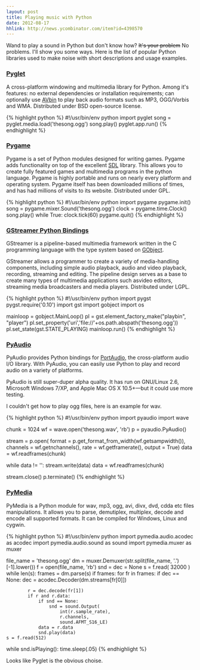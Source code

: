 ```yaml
---
layout: post
title: Playing music with Python
date: 2012-08-17
hhlink: http://news.ycombinator.com/item?id=4398570
---
```


Wand to play a sound in Python but don't know how? <strike>It's your problem</strike> No problems. I'll show you some ways. Here is the list of popular Python libraries used to make noise with short descriptions and usage examples.

### [Pyglet](http://www.pyglet.org/)

A cross-platform windowing and multimedia library for Python. Among it's features: no external dependencies or installation requirements; can optionally use [AVbin](http://code.google.com/p/avbin/) to play back audio formats such as MP3, OGG/Vorbis and WMA. Distributed under BSD open-source license.

{% highlight python %}
#!/usr/bin/env python
import pyglet
song = pyglet.media.load('thesong.ogg')
song.play()
pyglet.app.run()
{% endhighlight %}

### [Pygame](http://www.pygame.org)

Pygame is a set of Python modules designed for writing games. Pygame adds functionality on top of the excellent [SDL](http://www.libsdl.org/) library. This allows you to create fully featured games and multimedia programs in the python language. Pygame is highly portable and runs on nearly every platform and operating system. Pygame itself has been downloaded millions of times, and has had millions of visits to its website. Distributed under GPL.

{% highlight python %}
#!/usr/bin/env python
import pygame
pygame.init()
song = pygame.mixer.Sound('thesong.ogg')
clock = pygame.time.Clock()
song.play()
while True:
    clock.tick(60)
pygame.quit()
{% endhighlight %}

### [GStreamer Python Bindings](http://pygstdocs.berlios.de/)

GStreamer is a pipeline-based multimedia framework written in the C programming language with the type system based on [GObject](http://en.wikipedia.org/wiki/GObject).

GStreamer allows a programmer to create a variety of media-handling components, including simple audio playback, audio and video playback, recording, streaming and editing. The pipeline design serves as a base to create many types of multimedia applications such asvideo editors, streaming media broadcasters and media players. Distributed under LGPL.

{% highlight python %}
#!/usr/bin/env python
import pygst
pygst.require('0.10')
import gst
import gobject
import os

mainloop = gobject.MainLoop()
pl = gst.element_factory_make("playbin", "player")
pl.set_property('uri','file://'+os.path.abspath('thesong.ogg'))
pl.set_state(gst.STATE_PLAYING)
mainloop.run()
{% endhighlight %}

### [PyAudio](http://people.csail.mit.edu/hubert/pyaudio/)

PyAudio provides Python bindings for [PortAudio](http://www.portaudio.com/), the cross-platform audio I/O library. With PyAudio, you can easily use Python to play and record audio on a variety of platforms.

PyAudio is still super-duper alpha quality. It has run on GNU/Linux 2.6, Microsoft Windows 7/XP, and Apple Mac OS X 10.5+—but it could use more testing.

I couldn't get how to play ogg files, here is an example for wav.

{% highlight python %}
#!/usr/bin/env python
import pyaudio
import wave

chunk = 1024
wf = wave.open('thesong.wav', 'rb')
p = pyaudio.PyAudio()

stream = p.open(
    format = p.get_format_from_width(wf.getsampwidth()),
    channels = wf.getnchannels(),
    rate = wf.getframerate(),
    output = True)
data = wf.readframes(chunk)

while data != '':
    stream.write(data)
    data = wf.readframes(chunk)

stream.close()
p.terminate()
{% endhighlight %}

### [PyMedia](http://pymedia.org/tut/)

PyMedia is a Python module for wav, mp3, ogg, avi, divx, dvd, cdda etc files manipulations. It allows you to parse, demutiplex, multiplex, decode and encode all supported formats. It can be compiled for Windows, Linux and cygwin.

{% highlight python %}
#!/usr/bin/env python
import pymedia.audio.acodec as acodec
import pymedia.audio.sound as sound
import pymedia.muxer as muxer

file_name = 'thesong.ogg'
dm = muxer.Demuxer(str.split(file_name, '.')[-1].lower())
f = open(file_name, 'rb')
snd = dec = None
s = f.read( 32000 )
while len(s):
    frames = dm.parse(s)
    if frames:
        for fr in frames:
            if dec == None:
                dec = acodec.Decoder(dm.streams[fr[0]])

            r = dec.decode(fr[1])
            if r and r.data:
                if snd == None:
                    snd = sound.Output(
                        int(r.sample_rate),
                        r.channels,
                        sound.AFMT_S16_LE)
                data = r.data
                snd.play(data)
    s = f.read(512)

while snd.isPlaying():
time.sleep(.05)
{% endhighlight %}

Looks like Pyglet is the obvious choise.